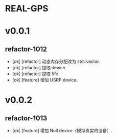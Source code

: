 # REAL-GPS

# v0.0.1

## refactor-1012

* [ok] [refactor] 动态内存分配改为 std::vector.
* [ok] [refactor] 提取 device.
* [ok] [refactor] 提取 fifo.
* [ok] [feature] 增加 USRP device.

# v0.0.2

## refactor-1013

* [ok] [feature] 增加 Null device（模拟真实的设备）.


